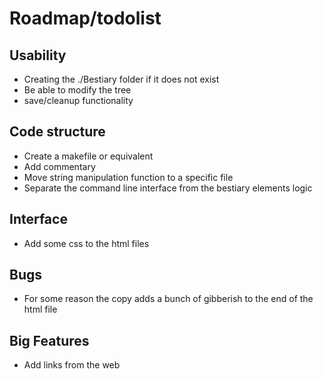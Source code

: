 # Roadmap/todolist

## Usability
 * Creating the ./Bestiary folder if it does not exist
 * Be able to modify the tree
 * save/cleanup functionality

## Code structure
 * Create a makefile or equivalent
 * Add commentary
 * Move string manipulation function to a specific file
 * Separate the command line interface from the bestiary elements logic

## Interface
 * Add some css to the html files

## Bugs
 * For some reason the copy adds a bunch of gibberish to the end of the html file

## Big Features
 * Add links from the web